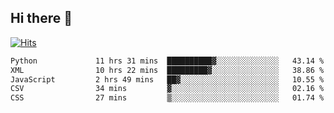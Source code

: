 ## Hi there 👋

<!--
**alihaqberdi/alihaqberdi** is a ✨ _special_ ✨ repository because its `README.md` (this file) appears on your GitHub profile.

Here are some ideas to get you started:

- 🔭 I’m currently working on ...
- 🌱 I’m currently learning ...
- 👯 I’m looking to collaborate on ...
- 🤔 I’m looking for help with ...
- 💬 Ask me about ...
- 📫 How to reach me: ...
- 😄 Pronouns: ...
- ⚡ Fun fact: ...
-->

[![Hits](https://hits.sh/github.com/alihaqberdi.svg)](https://hits.sh/github.com/alihaqberdi/)

<!--START_SECTION:waka-->

```txt
Python             11 hrs 31 mins  ██████████▓░░░░░░░░░░░░░░   43.14 %
XML                10 hrs 22 mins  █████████▓░░░░░░░░░░░░░░░   38.86 %
JavaScript         2 hrs 49 mins   ██▓░░░░░░░░░░░░░░░░░░░░░░   10.55 %
CSV                34 mins         ▓░░░░░░░░░░░░░░░░░░░░░░░░   02.16 %
CSS                27 mins         ▒░░░░░░░░░░░░░░░░░░░░░░░░   01.74 %
```

<!--END_SECTION:waka-->
